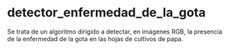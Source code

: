 # detector_enfermedad_de_la_gota
Se trata de un algoritmo dirigido a detectar, en imágenes RGB, la presencia de la enfermedad de la gota en las hojas de cultivos de papa.  
